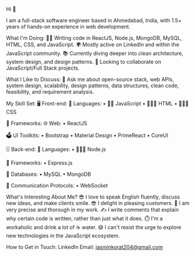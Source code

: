 Hi 👋

I am a full-stack software engineer based in Ahmedabad, India, with 1.5+ years of hands-on experience in web development.

What I'm Doing:
👨‍💻 Writing code in ReactJS, Node.js, MongoDB, MySQL, HTML, CSS, and JavaScript.
🌍 Mostly active on LinkedIn and within the JavaScript community.
📚 Currently diving deeper into clean architecture, system design, and design patterns.
👯 Looking to collaborate on JavaScript/Full Stack projects.

What I Like to Discuss:
💬 Ask me about open-source stack, web APIs, system design, scalability, design patterns, data structures, clean code, feasibility, and requirement analysis.

My Skill Set:
🖥 Front-end:
📜 Languages:
• 👨‍🔧 JavaScript
• 🧚🏻‍♂️ HTML
• 👨🏻‍🎨 CSS

🔬 Frameworks:
🌐 Web:
• ReactJS

🗳 UI Toolkits:
• Bootstrap
• Material Design
• PrimeReact
• CoreUI

🗄️ Back-end:
📜 Languages:
• 🧙🏻‍♂️ Node.js

🔭 Frameworks:
• Express.js

💾 Databases:
• MySQL
• MongoDB

🔌 Communication Protocols:
• WebSocket

What's Interesting About Me?
😎 I love to speak English fluently, discuss new ideas, and make clients smile.
😎 I delight in pleasing customers.
🧐 I am very precise and thorough in my work.
✍️ I write comments that explain why certain code is written, rather than just what it does.
⏱️ I'm a workaholic and drink a lot of ☕ water.
😅 I can't resist the urge to explore new technologies in the JavaScript ecosystem.

How to Get in Touch:
LinkedIn
Email: jasminkorat204@gmail.com
